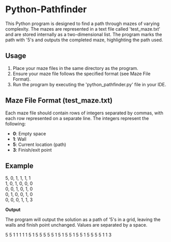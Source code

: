 # Python-Pathfinder

This Python program is designed to find a path through mazes of varying complexity. The mazes are represented in a text file called 'test_maze.txt' and are stored internally as a two-dimensional list. The program marks the path with '5's and outputs the completed maze, highlighting the path used.

## Usage

1. Place your maze files in the same directory as the program.
2. Ensure your maze file follows the specified format (see Maze File Format).
3. Run the program by executing the 'python_pathfinder.py' file in your IDE.

## Maze File Format (test_maze.txt)

Each maze file should contain rows of integers separated by commas, with each row represented on a separate line. The integers represent the following:

- **0**: Empty space
- **1**: Wall
- **5**: Current location (path)
- **3**: Finish/exit point

## Example

5, 0, 1, 1, 1, 1<br>
1, 0, 1, 0, 0, 0<br>
0, 0, 1, 0, 1, 0<br>
0, 1, 0, 0, 1, 0<br>
0, 0, 0, 1, 1, 3<br>

**Output**

The program will output the solution as a path of '5's in a grid, leaving the walls and finish point unchanged. Values are separated by a space.

5 5 1 1 1 1
1 5 1 5 5 5
5 5 1 5 1 5
5 1 5 5 1 5
5 5 5 1 1 3
